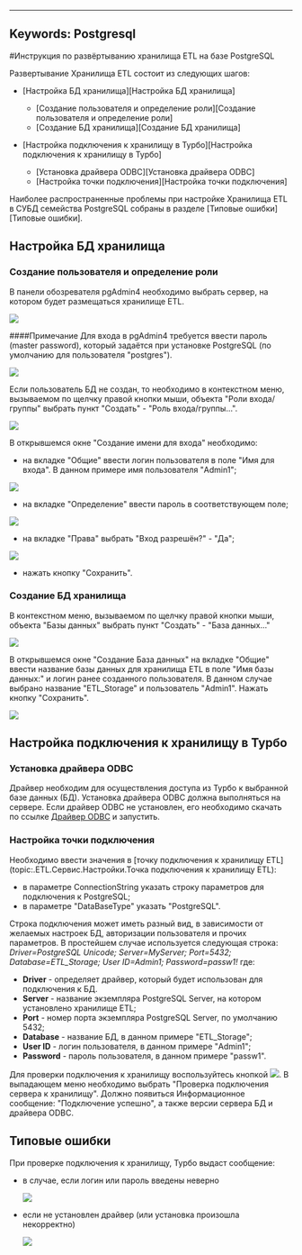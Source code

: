 ﻿
 ---
Keywords: Postgresql
---
#Инструкция по развёртыванию хранилища ETL на базе PostgreSQL

Развертывание Хранилища ETL состоит из следующих шагов:

* [Настройка БД хранилища][Настройка БД хранилища]
    * [Создание пользователя и определение роли][Создание пользователя и определение роли]
    * [Создание БД хранилища][Создание БД хранилища]

* [Настройка подключения к хранилищу в Турбо][Настройка подключения к хранилищу в Турбо]
    * [Установка драйвера ODBC][Установка драйвера ODBC]
    * [Настройка точки подключения][Настройка точки подключения]

Наиболее распространенные проблемы при настройке Хранилища ETL в СУБД семейства PostgreSQL
собраны в разделе [Типовые ошибки][Типовые ошибки].

## Настройка БД хранилища


### Создание пользователя и определение роли

В панели обозревателя pgAdmin4 необходимо выбрать сервер,
на котором будет размещаться хранилище ETL.

![](topic:.AddFiles.Screenshot_11667.jpg)

####Примечание
Для входа в pgAdmin4 требуется ввести пароль (master password), который задаётся при установке PostgreSQL
(по умолчанию для пользователя "postgres").

 ![](topic:.AddFiles.Screenshot_11677.jpg)


  Если пользователь БД не создан, то необходимо в контекстном меню, вызываемом по щелчку правой кнопки мыши, объекта "Роли входа/группы"
  выбрать пункт "Создать" - "Роль входа/группы...".

 ![](topic:.AddFiles.Screenshot_11666.jpg)

 В открывшемся окне "Создание имени для входа" необходимо:
 * на вкладке "Общие" ввести логин пользователя в поле "Имя для входа". В данном примере имя пользователя "Admin1";

  ![](topic:.AddFiles.Screenshot_11668.jpg)

 * на вкладке "Определение" ввести пароль в соответствующем поле;

  ![](topic:.AddFiles.Screenshot_11669.jpg)

 * на вкладке "Права" выбрать "Вход разрешён?" - "Да";

  ![](topic:.AddFiles.Screenshot_11670.jpg)

 * нажать кнопку "Сохранить".

### Создание БД хранилища
В контекстном меню, вызываемом по щелчку правой кнопки мыши, объекта "Базы данных" выбрать пункт "Создать" - "База данных..."

 ![](topic:.AddFiles.Screenshot_11671.jpg)

В открывшемся окне "Создание База данных" на вкладке "Общие" ввести название базы данных для хранилища ETL в поле "Имя базы данных:" и логин ранее созданного пользователя.
В данном случае выбрано название "ETL_Storage" и пользователь "Admin1".
Нажать кнопку "Сохранить".

![](topic:.AddFiles.Screenshot_11672.jpg)


## Настройка подключения к хранилищу в Турбо

### Установка драйвера ODBC

Драйвер необходим для осуществления доступа из Турбо к выбранной базе данных (БД).
Установка драйвера ODBC должна выполняться на сервере.
Если драйвер ODBC не установлен, его необходимо скачать по ссылке
[Драйвер ODBC](https://www.postgresql.org/ftp/odbc/) и запустить.

### Настройка точки подключения

Необходимо ввести значения в
[точку подключения к хранилищу ETL](topic:.ETL.Сервис.Настройки.Точка подключения к хранилищу ETL):
* в параметре ConnectionString указать строку параметров для подключения к PostgreSQL;
* в параметре "DataBaseType" указать "PostgreSQL".

Строка подключения может иметь разный вид, в зависимости от желаемых настроек БД, авторизации пользователя и прочих параметров.
В простейшем случае используется следующая строка:
*Driver=PostgreSQL Unicode; Server=MyServer; Port=5432; Database=ETL_Storage; User ID=Admin1; Password=passw1!*
где:
* **Driver** - определяет драйвер, который будет использован для подключения к БД.
* **Server**  - название экземпляра PostgreSQL Server, на котором установлено хранилище ETL;
* **Port**  - номер порта экземпляра PostgreSQL Server, по умолчанию 5432;
* **Database** - название БД, в данном примере "ETL_Storage";
* **User ID** - логин пользователя, в данном примере "Admin1";
* **Password** - пароль пользователя, в данном примере "passw1".

Для проверки подключения к хранилищу воспользуйтесь кнопкой ![](topic:Com.AddFiles.Buttons.Btn_setting.png).
В выпадающем меню необходимо выбрать "Проверка подключения сервера к хранилищу".
Должно появиться Информационное сообщение: "Подключение успешно", а также версии сервера БД и драйвера ODBC.

## Типовые ошибки
При проверке подключения к хранилищу, Турбо выдаст сообщение:
* в случае, если логин или пароль введены неверно

  ![](topic:.AddFiles.Screenshot_11675.jpg)

* если не установлен драйвер (или установка произошла некорректно)

  ![](topic:.AddFiles.Screenshot_11676.jpg)